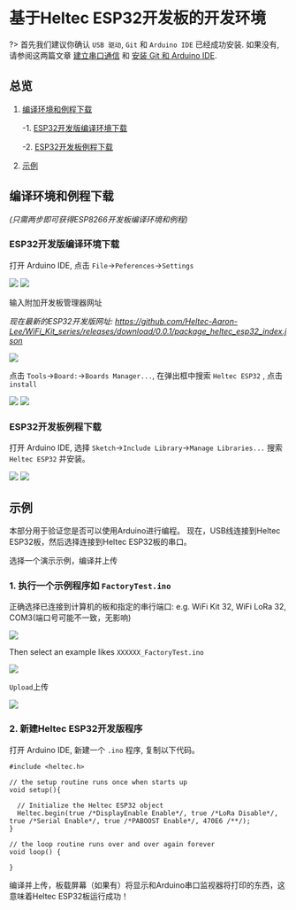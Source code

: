 # 基于Heltec ESP32开发板的开发环境 

?> 首先我们建议你确认 `USB 驱动`, `Git` 和 `Arduino IDE` 已经成功安装. 如果没有, 请参阅这两篇文章 [建立串口通信](/zh_CN/user_manual/establish_serial_connection) 和 [安装 Git 和 Arduino IDE](/zh_CN/user_manual/how_to_install_git_and_arduino).

## 总览

1. [编译环境和例程下载](#编译环境和例程下载)

    -1. [ESP32开发版编译环境下载](#ESP32开发版编译环境下载)

    -2. [ESP32开发板例程下载](#ESP32开发板例程下载)
    
2. [示例](#示例)    
    
## 编译环境和例程下载

*(只需两步即可获得ESP8266开发板编译环境和例程)*

### ESP32开发版编译环境下载

打开 Arduino IDE, 点击 `File`->`Peferences`->`Settings`

<img src="img/how_to_install_esp32_Arduino/01.png">

<img src="img/how_to_install_esp32_Arduino/02.png">

输入附加开发板管理器网址

*现在最新的ESP32开发版网址: https://github.com/Heltec-Aaron-Lee/WiFi_Kit_series/releases/download/0.0.1/package_heltec_esp32_index.json*

<img src="img/how_to_install_esp32_Arduino/03.png">

点击 `Tools`->`Board:`->`Boards Manager...`, 在弹出框中搜索 `Heltec ESP32` , 点击 `install`

<img src="img/how_to_install_esp32_Arduino/04.png">

<img src="img/how_to_install_esp32_Arduino/05.jpg">

### ESP32开发板例程下载

打开 Arduino IDE, 选择 `Sketch`->`Include Library`->`Manage Libraries...`
搜索 `Heltec ESP32` 并安装。

<img src="img/how_to_install_esp32_Arduino/06.png">

<img src="img/how_to_install_esp32_Arduino/07.jpg">


## 示例

本部分用于验证您是否可以使用Arduino进行编程。 现在，USB线连接到Heltec ESP32板，然后选择连接到Heltec ESP32板的串口。

选择一个演示示例，编译并上传

### 1. 执行一个示例程序如 `FactoryTest.ino`

正确选择已连接到计算机的板和指定的串行端口: e.g. WiFi Kit 32, WiFi LoRa 32, COM3(端口号可能不一致，无影响)

<img src="img/how_to_install_esp32_Arduino/08.png">

Then select an example likes `XXXXXX_FactoryTest.ino`

<img src="img/how_to_install_esp32_Arduino/09.png">

`Upload`上传

<img src="img/how_to_install_esp32_Arduino/10.png">

### 2. 新建Heltec ESP32开发版程序

打开 Arduino IDE, 新建一个 `.ino` 程序, 复制以下代码。

```arduino
#include <heltec.h>

// the setup routine runs once when starts up
void setup(){

  // Initialize the Heltec ESP32 object
  Heltec.begin(true /*DisplayEnable Enable*/, true /*LoRa Disable*/, true /*Serial Enable*/, true /*PABOOST Enable*/, 470E6 /**/);
}

// the loop routine runs over and over again forever
void loop() {

}
```


编译并上传，板载屏幕（如果有）将显示和Arduino串口监视器将打印的东西，这意味着Heltec ESP32板运行成功！


